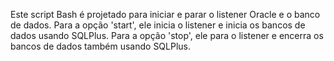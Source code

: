 Este script Bash é projetado para iniciar e parar o listener Oracle e o banco de dados. Para a opção 'start', ele inicia o listener e inicia os bancos de dados usando SQLPlus. Para a opção 'stop', ele para o listener e encerra os bancos de dados também usando SQLPlus.
